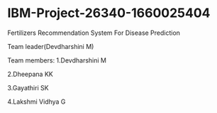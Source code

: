 # IBM-Project-26340-1660025404
Fertilizers Recommendation System For Disease Prediction

Team leader(Devdharshini M)

Team members:
1.Devdharshini M

2.Dheepana KK

3.Gayathiri SK

4.Lakshmi Vidhya G
